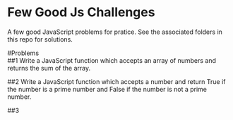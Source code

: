 # Few Good Js Challenges
A few good JavaScript problems for pratice. See the associated folders in this repo for solutions. 

#Problems
<br>
##1
Write a JavaScript function which accepts an array of numbers and returns the sum of the array.

##2
Write a JavaScript function which accepts a number and return True if the number is a prime number and False if the number is not a prime number.

##3

